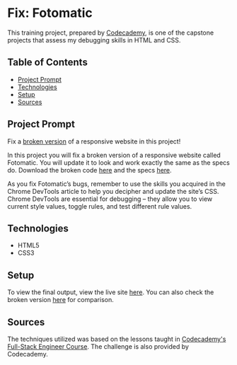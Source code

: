 # **Fix: Fotomatic**

This training project, prepared by [Codecademy](https://www.codecademy.com/learn/paths/full-stack-engineer-career-path), is one of the capstone projects that assess my debugging skills in HTML and CSS.

## Table of Contents

- [Project Prompt](#project-prompt)
- [Technologies](#technologies)
- [Setup](#setup)
- [Sources](#sources)

## Project Prompt

Fix a [broken version](https://daniellabrador.github.io/fix-fotomatic/broken/broken.html) of a responsive website in this project!

In this project you will fix a broken version of a responsive website called Fotomatic. You will update it to look and work exactly the same as the specs do. Download the broken code [here](https://content.codecademy.com/courses/freelance-1/capstone-1/capstone_fotomatic_start.zip) and the specs [here](https://content.codecademy.com/courses/freelance-1/capstone-1/specs/fotomatic_spec_landing.png).

As you fix Fotomatic’s bugs, remember to use the skills you acquired in the Chrome DevTools article to help you decipher and update the site’s CSS. Chrome DevTools are essential for debugging – they allow you to view current style values, toggle rules, and test different rule values.

## Technologies

- HTML5
- CSS3

## Setup

To view the final output, view the live site [here](https://daniellabrador.github.io/fix-fotomatic/). You can also check the broken version [here](https://daniellabrador.github.io/fix-fotomatic/broken/broken.html) for comparison.

## Sources

The techniques utilized was based on the lessons taught in [Codecademy's Full-Stack Engineer Course](https://www.codecademy.com/learn/paths/full-stack-engineer-career-path
). The challenge is also provided by Codecademy.

